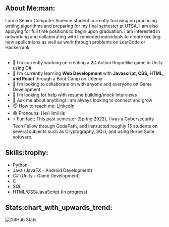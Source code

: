 <h2>About Me:man:</h2>
I am a Senior Computer Science student currently focusing on practicing writing algorithms and preparing for my final semester at UTSA. I am also applying for full time positions to begin upon graduation. I am interested in networking and collaborating with likeminded individuals to create exciting new applications as well as work through problems on LeetCode or Hackerrank.<br><br>
<ul>
  <li>🔭 I’m currently working on creating a 2D Action Roguelike game in Unity using C#</li>
  <li>🌱 I’m currently learning <strong>Web Development</strong> with <strong>Javascript, CSS, HTML, and React</strong> through a Boot Camp on Udemy</li>
  <li>👯 I’m looking to collaborate on with anyone and everyone on Game Development</li>
  <li>🤔 I’m looking for help with resume building/mock interviews</li>
  <li>💬 Ask me about anything! I am always looking to connect and grow</li>
  <li>📫 How to reach me: <a href="https://www.linkedin.com/in/beasleyk/">LinkedIn</a></li>
  <li>😄 Pronouns: He/Him/His</li>
  <li>⚡ Fun fact: This past semester (Spring 2022), I was a Cybersecurity Tech Fellow through CodePath, and instructed roughly 15 students on several subjects such as Cryptography, SQLi, and using Burpe Suite software.</li>
</ul>

<h2>Skills:trophy:</h2>
<ul>
  <li>Python</li>
  <li>Java (JavaFX - Android Development)</li>
  <li>C# (Unity - Game Development)</li>
  <li>C</li>
  <li>SQL</li>
  <li>HTML/CSS/JavaScript (In progress)</li>
</ul>

<h2>Stats:chart_with_upwards_trend:</h2>

![GitHub Stats](https://github-readme-stats.vercel.app/api?username=thebeasknees&theme=radical)
